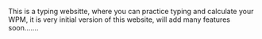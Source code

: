 This is a typing websitte, where you can practice typing  and calculate your WPM, it is very initial version of this website, will  add many features soon.......